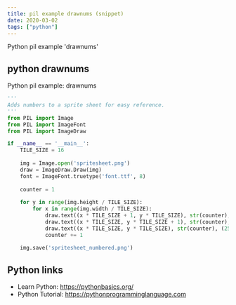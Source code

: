 ```yaml
---
title: pil example drawnums (snippet)
date: 2020-03-02
tags: ["python"]
---
```

Python pil example 'drawnums'


## python drawnums

Python pil example: drawnums

```python
'''
Adds numbers to a sprite sheet for easy reference.
'''
from PIL import Image
from PIL import ImageFont
from PIL import ImageDraw

if __name__ == '__main__':
    TILE_SIZE = 16
    
    img = Image.open('spritesheet.png')
    draw = ImageDraw.Draw(img)
    font = ImageFont.truetype('font.ttf', 8)
    
    counter = 1
    
    for y in range(img.height / TILE_SIZE):
        for x in range(img.width / TILE_SIZE):
            draw.text((x * TILE_SIZE + 1, y * TILE_SIZE), str(counter), (0, 0, 0), font=font)
            draw.text((x * TILE_SIZE, y * TILE_SIZE + 1), str(counter), (0, 0, 0), font=font)
            draw.text((x * TILE_SIZE, y * TILE_SIZE), str(counter), (255, 0, 255), font=font)
            counter += 1
    
    img.save('spritesheet_numbered.png')


```

## Python links

- Learn Python: https://pythonbasics.org/
- Python Tutorial: https://pythonprogramminglanguage.com
